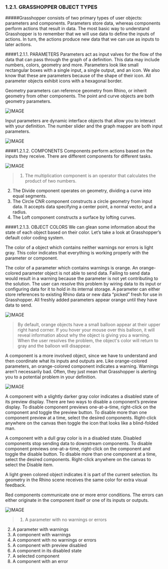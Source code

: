 ### 1.2.1. GRASSHOPPER OBJECT TYPES

#####Grasshopper consists of two primary types of user objects: parameters and components. Parameters store data, whereas components perform actions that result in data. The most basic way to understand Grasshopper is to remember that we will use data to define the inputs of actions. In turn, the actions produce new data that we can use as inputs to later actions.

####1.2.1.1. PARAMETERS
Parameters act as input valves for the flow of the data that can pass through the graph of a definition.  This data may include numbers, colors, geometry and more. Parameters look like small rectangular boxes with a single input, a single output, and an icon. We also know that these are parameters because of the shape of their icon. All parameter objects exhibit icons with a hexagonal border.

Geometry parameters can reference geometry from Rhino, or inherit geometry from other components. The point and curve objects are both geometry parameters.

![IMAGE](images/1-2-1/1-2-1_001-geometry-parameters.png)

Input parameters are dynamic interface objects that allow you to interact with your definition. The number slider and the graph mapper are both input parameters.

![IMAGE](images/1-2-1/1-2-1_002-input-parameters.png)

####1.2.1.2. COMPONENTS
Components perform actions based on the inputs they receive. There are different components for different tasks.

![IMAGE](images/1-2-1/1-2-1_003-components.png)

>1. The multiplication component is an operator that calculates the product of two numbers.
2. The Divide component operates on geometry, dividing a curve into equal
segments.
3. The Circle CNR component constructs a circle geometry from input data. It accepts data specifying a center point, a normal vector, and a radius.
4. The Loft component constructs a surface by lofting curves.

####1.2.1.3. OBJECT COLORS
We can glean some information about the state of each object based on their color. Let’s take a look at Grasshopper’s default color coding system.

The color of a object which contains neither warnings nor errors is light
gray. This color indicates that everything is working properly with the parameter or component.

The color of a parameter which contains warnings is orange. An orange-colored parameter object is not able to send data. Failing to send data would result in a warning because the parameter is not yet contributing to the solution. 
The user can resolve this problem by wiring data to its input or configuring data for it to hold in its internal storage. A parameter can either store references to existing Rhino data or new data “picked” fresh for use in Grasshopper. All freshly added parameters appear orange until they have data to send.

![IMAGE](images/1-2-1/1-2-1_004-parameter-warning.png)
>By default, orange objects have a small balloon appear at their upper right hand corner. If you hover your mouse over this balloon, it will reveal information about why the object is giving you a warning. When the user resolves the problem, the object's color will return to gray and the balloon will disappear.

A component is a more involved object, since we have to understand and then coordinate what its inputs and outputs are. Like orange-colored parameters, an orange-colored component indicates a warning. Warnings aren’t necessarily bad. Often, they just mean that Grasshopper is alerting you to a potential problem in your definition.

![IMAGE](images/1-2-1/1-2-1_005-component-warning.png)

A component with a slightly darker gray color indicates a disabled state of its preview display. There are two ways to disable a component’s preview display. To disable component previews one-at-a-time, right-click on the component and toggle the preview button. To disable more than one component preview at a time, select the desired components. Right-click anywhere on the canvas then toggle the icon that looks like a blind-folded man.

A component with a dull gray color is in a disabled state. Disabled components stop sending data to downstream components. To disable component previews one-at-a-time, right-click on the component and toggle the disable button. To disable more than one component at a time, select the desired components. Right-click anywhere on the canvas to select the Disable item.

A light green colored object indicates it is part of the current selection. Its geometry in the Rhino scene receives the same color for extra visual feedback.

Red components communicate one or more error conditions. The errors can either originate in the component itself or one of its inputs or outputs.

![IMAGE](images/1-2-1/1-2-1_006-object-colors.png)
>1. A parameter with no warnings or errors
2. A parameter with warnings
3. A component with warnings
4. A component with no warnings or errors
5. A component with preview disabled
6. A component in its disabled state
7. A selected component
8. A component with an error
